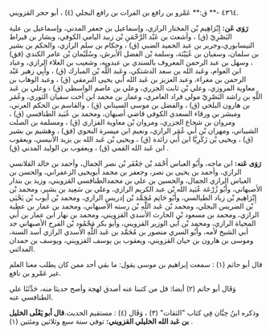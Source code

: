 ٤٣٦٤ -** ق:** عَمْرو بن رافع بن الفرات بن رافع البجلي (٤) ، أبو حجر القزويني.

**رَوَى عَن:** إِبْرَاهِيم بْن المختار الرازي، وإسماعيل بن جعفر المدني، وإسماعيل بن علية البَصْرِيّ (ق) ، وأشعث بن عَبْد الرَّحْمَنِ بْن زبيد اليامي الكوفي، وبشار بن قيراط النيسابوري،وجرير بن عبد الحميد الضبي (ق) ، وحكام بن سلم الرازي، والحكم بن بشير بن سلمان، وسفيان بن عُيَيْنَة، وسلمة بْن الفضل الأبرش، وسُلَيْمان بْن عامر الكندي (فق) ، وسهل بن عبد الرحمن المعروف بالسندي بن عبدويه، وشعيب بن العلاء الرازي، وعباد ابن العوام، وعَبد الله بن سعد الدشتكي، وعَبد اللَّه بْن المبارك (ق) ، وأَبِي زهير عَبْد الرحمن بن مغراء، وعبد العزيز بن عَبد الله أبي يحيى النرمقي (ق) ، وعبد الوهاب بن معاوية المروزي، وعلي بْن ثابت الجزري، وعلي بن عاصم الواسطي (ق) ، وعلي بن عَبد اللَّهِ بن راشد البَصْرِيّ مولى قراد العامري، وعمار بن محمد ابن أخت سفيان الثوري، وعُمَر بن هارون البلخي (ق) ، والفضل بن موسى السيناني (ق) ، والقاسم بن الحكم العرني، ومبشر بن ورقاء السعدي الكوفي قاضي أصبهان، ومحمد بن عُبَيد الطنافسي (ق) ، ومروان بن شجاع الجزري، ومروان بْن معاوية الفزاري (ق) ، ومسلمة بن الصلت الشيباني، ومهران بْن أَبي عُمَر الرازي، ونعيم ابن ميسرة النحوي (فق) ، وهشيم بن بشير (ق) ، ويحيى بْن زَكَرِيَّا ابن أَبي زائدة (ق) ، ويحيى بْن عَبد الله بن يزيد الأنيسي، ويعقوب ابن عَبد الله القمي (ق) ، ويعقوب بن الوليد المدني (ق) .

**رَوَى عَنه:** ابن ماجه، وأَبُو العباس أَحْمَد بْن جَعْفَر بْن نصر الجمال، وأحمد بن خالد القلانسي الرازي، وأحمد بن يحيى بن نصر، وجعفر بن محمد أبويحيى الزعفراني، والحسن بن العباس الرازي الجمال، والحسين بن علي بن محمدالطنافسي القزويني، وزيد بن بندار الأصبهاني، وأَبُو زُرْعَة عُبَيد الله بْن عبد الكريم الرازي، وعلي بن سَعِيد بن بشير، ومحمد بْن إِبْرَاهِيم بْن زياد الطيالسي، وأَبُو حَاتِم مُحَمَّد بْن إدريس الرازي، ومحمد بْن أيوب بْن يَحْيَى بْن الضريس البجلي، ومحمد بْن عَبد اللَّهِ بْن رسته الأصبهاني، ومحمد بن عمار بن عطية الرازي، ومحمد بن مسعود بْن الحارث الأسدي القزويني، ومحمد بن نهار ابن عمار بن أَبي المحياة الرازي، ومحمد بْن أَبي الوزير القزويني، وأبو بكر مَحْمُود بْن الفرج الأصبهاني جد أبي الشيخ لأمه، وأَبُو السري منصور بن مُحَمَّد بن عَبد اللَّهِ الأسدي الرازي أسد السنة، وموسى بن هارون بن حيان القزويني، ويعقوب بن يوسف القزويني، ويوسف بن حمدان المدائني.

قال أبو حاتم (١) : سمعت إبراهيم بن موسى يقول: ما بقي أحد ممن كان يطلب معنا العلم غير عَمْرو بن نافع.

وَقَال أبو حاتم (٢) أيضا: قل من كتبنا عنه أصدق لهجة وأصح حديثا منه، حَدَّثَنَا علي الطنافسي عنه.

وذكره ابنُ حِبَّان فِي كتاب "الثقات" (٣) ، وَقَال (٤) : مستقيم الحديث.**قال أبو يَعْلَى الخليل بن عَبد الله الخليلي القزويني:** توفي سنة سبع وثلاثين ومئتين (١) .